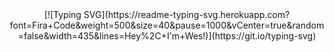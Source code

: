 <div align="center">
  [![Typing SVG](https://readme-typing-svg.herokuapp.com?font=Fira+Code&weight=500&size=40&pause=1000&vCenter=true&random=false&width=435&lines=Hey%2C+I'm+Wes!)](https://git.io/typing-svg)
</div>

<!--
**WeST-17/WeST-17** is a ✨ _special_ ✨ repository because its `README.md` (this file) appears on your GitHub profile.

Here are some ideas to get you started:

- 🔭 I’m currently working on ...
- 🌱 I’m currently learning ...
- 👯 I’m looking to collaborate on ...
- 🤔 I’m looking for help with ...
- 💬 Ask me about ...
- 📫 How to reach me: ...
- 😄 Pronouns: ...
- ⚡ Fun fact: ...
-->
